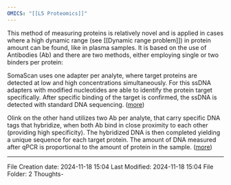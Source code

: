 ```yaml
---
OMICS: "[[L5 Proteomics]]"
---
```

This method of measuring proteins is relatively novel and is applied in cases where a high dynamic range (see [[Dynamic range problem]]) in protein amount can be found, like in plasma samples. It is based on the use of Antibodies (Ab) and there are two methods, either employing single or two binders per protein:

SomaScan uses one adapter per analyte, where target proteins are detected at low and high concentrations simultaneously. For this ssDNA adapters with modified nucleotides are able to identify the protein target specifically. After specific binding of the target is confirmed, the ssDNA is detected with standard DNA sequencing. ([more](https://www.youtube.com/watch?v=fg4mlG0nGLw))

Olink on the other hand utilizes two Ab per analyte, that carry specific DNA tags that hybridize, when both Ab bind in close proximity to each other (providing high specificity). The hybridized DNA is then completed yielding a unique sequence for each target protein. The amount of DNA measured after qPCR is proportional to the amount of protein in the sample. ([more](https://www.youtube.com/watch?v=itzfXoAcOe0))

---
File Creation date: 2024-11-18 15:04
Last Modified: 2024-11-18 15:04
File Folder: 2 Thoughts-